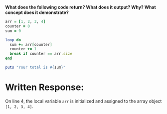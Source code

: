 **What does the following code return? What does it output? Why? What concept does it demonstrate?**

```ruby
arr = [1, 2, 3, 4]
counter = 0
sum = 0

loop do
  sum += arr[counter]
  counter += 1
  break if counter == arr.size
end

puts "Your total is #{sum}"
```

# Written Response:

On line 4, the local variable `arr` is initialized and assigned to the array object `[1, 2, 3, 4]`.
